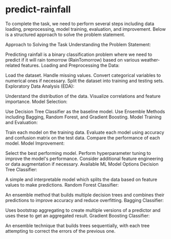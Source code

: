 # predict-rainfall
To complete the task, we need to perform several steps including data loading, preprocessing, model training, evaluation, and improvement. Below is a structured approach to solve the problem statement.

Approach to Solving the Task
Understanding the Problem Statement:

Predicting rainfall is a binary classification problem where we need to predict if it will rain tomorrow (RainTomorrow) based on various weather-related features.
Loading and Preprocessing the Data:

Load the dataset.
Handle missing values.
Convert categorical variables to numerical ones if necessary.
Split the dataset into training and testing sets.
Exploratory Data Analysis (EDA):

Understand the distribution of the data.
Visualize correlations and feature importance.
Model Selection:

Use Decision Tree Classifier as the baseline model.
Use Ensemble Methods including Bagging, Random Forest, and Gradient Boosting.
Model Training and Evaluation:

Train each model on the training data.
Evaluate each model using accuracy and confusion matrix on the test data.
Compare the performance of each model.
Model Improvement:

Select the best performing model.
Perform hyperparameter tuning to improve the model's performance.
Consider additional feature engineering or data augmentation if necessary.
Available ML Model Options
Decision Tree Classifier:

A simple and interpretable model which splits the data based on feature values to make predictions.
Random Forest Classifier:

An ensemble method that builds multiple decision trees and combines their predictions to improve accuracy and reduce overfitting.
Bagging Classifier:

Uses bootstrap aggregating to create multiple versions of a predictor and uses these to get an aggregated result.
Gradient Boosting Classifier:

An ensemble technique that builds trees sequentially, with each tree attempting to correct the errors of the previous one.
